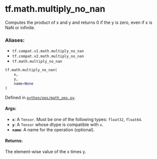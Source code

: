<div itemscope itemtype="http://developers.google.com/ReferenceObject">
<meta itemprop="name" content="tf.math.multiply_no_nan" />
<meta itemprop="path" content="Stable" />
</div>

# tf.math.multiply_no_nan

Computes the product of x and y and returns 0 if the y is zero, even if x is NaN or infinite.

### Aliases:

* `tf.compat.v1.math.multiply_no_nan`
* `tf.compat.v2.math.multiply_no_nan`
* `tf.math.multiply_no_nan`

``` python
tf.math.multiply_no_nan(
    x,
    y,
    name=None
)
```



Defined in [`python/ops/math_ops.py`](/code/stable/tensorflow/python/ops/math_ops.py).

<!-- Placeholder for "Used in" -->


#### Args:


* <b>`x`</b>: A `Tensor`. Must be one of the following types: `float32`, `float64`.
* <b>`y`</b>: A `Tensor` whose dtype is compatible with `x`.
* <b>`name`</b>: A name for the operation (optional).


#### Returns:

The element-wise value of the x times y.
